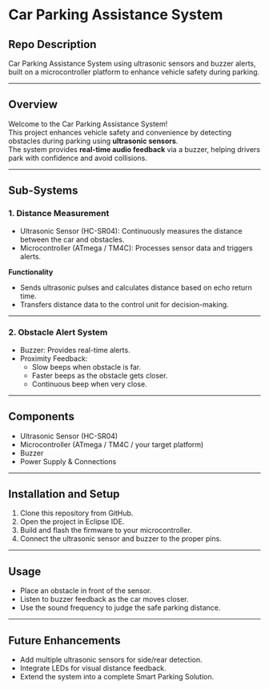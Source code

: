 # Car Parking Assistance System

## Repo Description
Car Parking Assistance System using ultrasonic sensors and buzzer alerts, built on a microcontroller platform to enhance vehicle safety during parking.

---

## Overview
Welcome to the Car Parking Assistance System!  
This project enhances vehicle safety and convenience by detecting obstacles during parking using **ultrasonic sensors**.  
The system provides **real-time audio feedback** via a buzzer, helping drivers park with confidence and avoid collisions.

---

## Sub-Systems

### 1. Distance Measurement
- Ultrasonic Sensor (HC-SR04): Continuously measures the distance between the car and obstacles.  
- Microcontroller (ATmega / TM4C): Processes sensor data and triggers alerts.  

**Functionality**  
- Sends ultrasonic pulses and calculates distance based on echo return time.  
- Transfers distance data to the control unit for decision-making.  

---

### 2. Obstacle Alert System
- Buzzer: Provides real-time alerts.  
- Proximity Feedback:  
  - Slow beeps when obstacle is far.  
  - Faster beeps as the obstacle gets closer.  
  - Continuous beep when very close.  

---

## Components
- Ultrasonic Sensor (HC-SR04)  
- Microcontroller (ATmega / TM4C / your target platform)  
- Buzzer  
- Power Supply & Connections  

---

## Installation and Setup
1. Clone this repository from GitHub.  
2. Open the project in Eclipse IDE.  
3. Build and flash the firmware to your microcontroller.  
4. Connect the ultrasonic sensor and buzzer to the proper pins.  

---

## Usage
- Place an obstacle in front of the sensor.  
- Listen to buzzer feedback as the car moves closer.  
- Use the sound frequency to judge the safe parking distance.  

---

## Future Enhancements
- Add multiple ultrasonic sensors for side/rear detection.  
- Integrate LEDs for visual distance feedback.  
- Extend the system into a complete Smart Parking Solution.  

